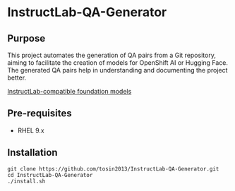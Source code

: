 # InstructLab-QA-Generator

## Purpose
This project automates the generation of QA pairs from a Git repository, aiming to facilitate the creation of models for OpenShift AI or Hugging Face. The generated QA pairs help in understanding and documenting the project better.


[InstructLab-compatible foundation models](https://dataplatform.cloud.ibm.com/docs/content/wsj/analyze-data/fm-instructlab.html?context=wx)

## Pre-requisites
* RHEL 9.x

## Installation
```
git clone https://github.com/tosin2013/InstructLab-QA-Generator.git
cd InstructLab-QA-Generator
./install.sh
```
